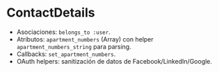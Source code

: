 # ContactDetails

- Asociaciones: `belongs_to :user`.
- Atributos: `apartment_numbers` (Array) con helper `apartment_numbers_string` para parsing.
- Callbacks: `set_apartment_numbers`.
- OAuth helpers: sanitización de datos de Facebook/LinkedIn/Google.

